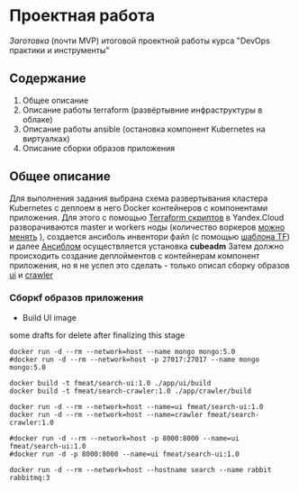 # Проектная работа
*Заготовка* (почти MVP) итоговой проектной работы курса "DevOps практики и инструменты"

## Содержание
1. Общее описание
2. Описание работы terraform (развёртывние инфраструктуры в облаке)
3. Описание работы ansible (остановка компонент Kubernetes на виртуалках)
4. Описание сборки образов приложения

## Общее описание
Для выполнения задания выбрана схема развертывания кластера Kubernetes с деплоем в него Docker контейнеров c компонентами приложения.
Для этого с помощью [Terraform скриптов](https://github.com/alexeybobovsky/devops_kursovik/tree/main/terraform)  в Yandex.Cloud разворачиваются master и workers ноды  (количество воркеров [можно менять](https://github.com/alexeybobovsky/devops_kursovik/blob/24ad6763521f14ad3ab20f49205c9880296bc547/terraform/variables.tf#L72) ), создается ансиболь инвентори файл (с помощью [шаблона TF](https://github.com/alexeybobovsky/devops_kursovik/blob/main/terraform/hosts.tpl)) и далее [Ансиблом](https://github.com/alexeybobovsky/devops_kursovik/tree/main/ansible) осуществляется установка **cubeadm**
Затем должно происходить создание деплойментов с контейнерам компонент приложения, но я не успел это сделать - только описал сборку образов [ui](https://github.com/alexeybobovsky/devops_kursovik/tree/main/app/ui/build) и [crawler](https://github.com/alexeybobovsky/devops_kursovik/tree/main/app/crawler/build)
### Cборкf образов приложения
* Build UI image

some drafts for delete after finalizing this stage
```
docker run -d --rm --network=host --name mongo mongo:5.0
#docker run -d --rm --network=host -p 27017:27017 --name mongo mongo:5.0

docker build -t fmeat/search-ui:1.0 ./app/ui/build
docker build -t fmeat/search-crawler:1.0 ./app/crawler/build

docker run -d --rm --network=host --name=ui fmeat/search-ui:1.0
docker run -d --rm --network=host --name=crawler fmeat/search-crawler:1.0

#docker run -d --rm --network=host -p 8000:8000 --name=ui fmeat/search-ui:1.0
#docker run -d -p 8000:8000 --name=ui fmeat/search-ui:1.0

docker run -d --rm --network=host --hostname search --name rabbit rabbitmq:3
```

